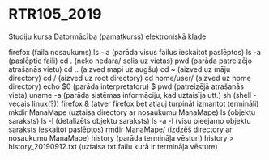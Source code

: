 # RTR105_2019
Studiju kursa Datormācība (pamatkurss) elektroniskā klade


firefox     (faila nosaukums)
ls -la      (parāda visus failus ieskaitot paslēptos)
ls -a       (paslēptie faili)
cd .        (neko nedara/ solis uz vietas)
pwd         (parāda patreizējo atrašanās vietu)
cd ..       (aizved mapi uz augšu)
cd ~        (aizved uz māju directory)
cd /        (aizved uz root directory)
cd home/user/       (aizved uz home directory)
echo $0     (parāda interpretatoru)
$ pwd       (patreizējā atrašanās vieta)
uname -a            (parāda sistēmas informāciju, kad uztaisīja utt.)
sh                  (shell -vecais linux(?))
firefox &           (atver firefox bet atļauj turpināt izmantot termināli)
mkdir ManaMape      (uztaisa directory ar nosaukumu ManaMape)
ls                  (objektu saraksts)
ls -l               (detalizēts objektu saraksts)
ls -a -l            (visu pieejamo objektu saraksts ieskaitot paslēptos)
rmdir ManaMape/     (izdzēš directory ar nosaukumu ManaMape)
history             (parāda termināļa vēsturi)
history > history_20190912.txt      (uztaisa txt failu kurā ir termināļa vēsture)
